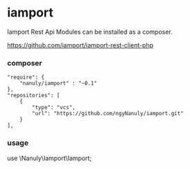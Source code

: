# iamport
Iamport Rest Api Modules can be installed as a composer.

https://github.com/iamport/iamport-rest-client-php

### composer
    "require": {
        "nanuly/iamport" : "~0.1"
    },
    "repositories": [
        {
            "type": "vcs",
            "url": "https://github.com/ngyNanuly/iamport.git"
        }
    ],

### usage
  use \Nanuly\Iamport\Iamport;
